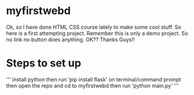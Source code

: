 # myfirstwebd
Ok, so I have done HTML CSS course lately to make some cool stuff. So here is a first attempting project. Remember this is only a demo project. So no link no button does anything. OK?? Thanks Guys!!


# Steps to set up
'''
  install python
  then run 'pip install flask' on terminal/command prompt
  then open the repo and cd to myfirstwebd
  then run 'python main.py'
'''
